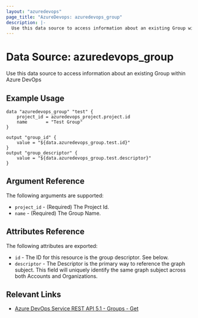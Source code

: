 ```yaml
---
layout: "azuredevops"
page_title: "AzureDevops: azuredevops_group"
description: |-
  Use this data source to access information about an existing Group within Azure DevOps.
---
```


# Data Source: azuredevops_group
Use this data source to access information about an existing Group within Azure DevOps

## Example Usage

```hcl
data "azuredevops_group" "test" {
    project_id = azuredevops_project.project.id
    name       = "Test Group"
}

output "group_id" {
    value = "${data.azuredevops_group.test.id}"
}
output "group_descriptor" {
    value = "${data.azuredevops_group.test.descriptor}"
}
```

## Argument Reference

The following arguments are supported:

* `project_id` - (Required) The Project Id.
* `name` - (Required) The Group Name.

## Attributes Reference

The following attributes are exported:

* `id` - The ID for this resource is the group descriptor. See below.
* `descriptor` - The Descriptor is the primary way to reference the graph subject. This field will uniquely identify the same graph subject across both Accounts and Organizations.

## Relevant Links

* [Azure DevOps Service REST API 5.1 - Groups - Get](https://docs.microsoft.com/en-us/rest/api/azure/devops/graph/groups/get?view=azure-devops-rest-5.1)